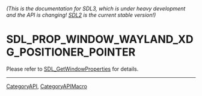 ###### (This is the documentation for SDL3, which is under heavy development and the API is changing! [SDL2](https://wiki.libsdl.org/SDL2/) is the current stable version!)
# SDL_PROP_WINDOW_WAYLAND_XDG_POSITIONER_POINTER

Please refer to [SDL_GetWindowProperties](SDL_GetWindowProperties) for details.

----
[CategoryAPI](CategoryAPI), [CategoryAPIMacro](CategoryAPIMacro)

